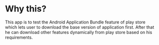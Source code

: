 # Why this?
This app is to test the Android Application Bundle feature of play store which lets user to download the base version of application first. After that he can download other features dynamically from play store based on his requirements.
